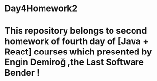 # Day4Homework2
# This repository belongs to second homework of fourth day of [Java + React] courses which presented by Engin Demiroğ ,the Last Software Bender !
